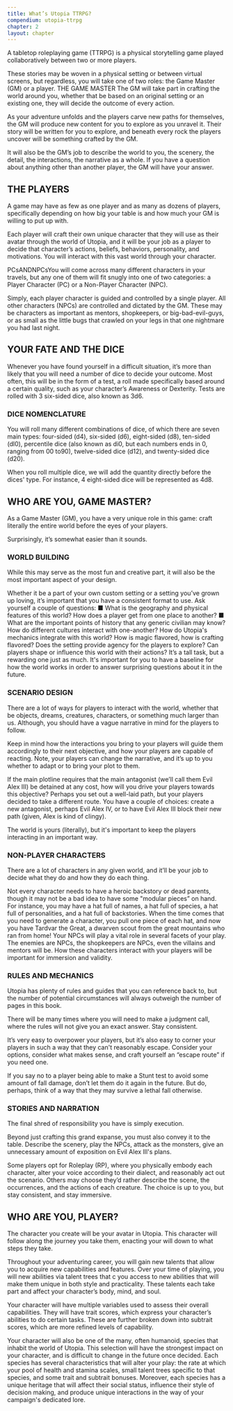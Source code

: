 ```yaml
---
title: What’s Utopia TTRPG?
compendium: utopia-ttrpg
chapter: 2
layout: chapter
---
```

A tabletop roleplaying game (TTRPG) is a physical storytelling game played collaboratively between two or more players.

These stories may be woven in a physical setting or between virtual screens, but regardless, you will take one of two roles: the Game Master (GM) or a player. THE GAME MASTER
The GM will take part in crafting the world around you, whether that be based on an original setting or an existing one, they will decide the outcome of every action.

As your adventure unfolds and the players carve new paths for themselves, the GM will produce new content for you to explore as you unravel it. Their story will be written for you to explore, and beneath every rock the players uncover will be something crafted by the GM.

It will also be the GM’s job to describe the world to you, the scenery, the detail, the interactions, the narrative as a whole. If you have a question about anything other than another player, the GM will have your answer.

## THE PLAYERS

A game may have as few as one player and as many as dozens of players, specifically depending on how big your table is and how much your GM is willing to put up with.

Each player will craft their own unique character that they will use as their avatar through the world of Utopia, and it will be your job as a player to decide that character’s actions, beliefs, behaviors, personality, and motivations. You will interact with this vast world through your character.

PCsANDNPCsYou will come across many different characters in your travels, but any one of them will fit snugly into one of two categories: a Player Character (PC) or a Non-Player Character (NPC).

Simply, each player character is guided and controlled by a single player. All other characters (NPCs) are controlled and dictated by the GM. These may be characters as important as mentors, shopkeepers, or big-bad-evil-guys, or as small as the little bugs that crawled on your legs in that one nightmare you had last night.

## YOUR FATE AND THE DICE

Whenever you have found yourself in a difficult situation, it’s more than likely that you will need a number of dice to decide your outcome. Most often, this will be in the form of a test, a roll made specifically based around a certain quality, such as your character’s Awareness or Dexterity. Tests are rolled with 3 six-sided dice, also known as 3d6.

### DICE NOMENCLATURE

You will roll many different combinations of dice, of which there are seven main types: four-sided (d4), six-sided (d6), eight-sided (d8), ten-sided (dl0), percentile dice (also known as di0, but each numbers ends in 0, ranging from 00 to90), twelve-sided dice (d12), and twenty-sided dice (d20).

When you roll multiple dice, we will add the quantity directly before the dices'
type. For instance, 4 eight-sided dice will be represented as 4d8.

## WHO ARE YOU, GAME MASTER?

As a Game Master (GM), you have a very unique role in this game: craft literally the entire world before the eyes of your players.

Surprisingly, it’s somewhat easier than it sounds.

### WORLD BUILDING

While this may serve as the most fun and creative part, it will also be the most important aspect of your design.

Whether it be a part of your own custom setting or a setting you’ve grown up loving, it’s important that you have a consistent format to use. Ask yourself a couple of questions:
■ What is the geography and physical features of this world? How does a player get from one place to another?
■ What are the important points of history that any generic civilian may know?
How do different cultures interact with one-another?
How do Utopia's mechanics integrate with this world? How is magic flavored, how is crafting flavored? Does the setting provide agency for the players to explore? Can players shape or influence this world with their actions?
It’s a tall task, but a rewarding one just as much. It's important for you to have a baseline for how the world works in order to answer surprising questions about it in the future.

### SCENARIO DESIGN

There are a lot of ways for players to interact with the world, whether that be objects, dreams, creatures, characters, or something much larger than us. Although, you should have a vague narrative in mind for the players to follow.

Keep in mind how the interactions you bring to your players will guide them accordingly to their next objective, and how your players are capable of reacting. Note, your players can change the narrative, and it’s up to you whether to adapt or to bring your plot to them.

If the main plotline requires that the main antagonist (we’ll call them Evil Alex III) be detained at any cost, how will you drive your players towards this objective? Perhaps you set out a well-laid path, but your players decided to take a different route. You have a couple of choices: create a new antagonist, perhaps Evil Alex IV, or to have Evil Alex III block their new path (given, Alex is kind of clingy).

The world is yours (literally), but it's important to keep the players interacting in an important way.

### NON-PLAYER CHARACTERS

There are a lot of characters in any given world, and it’ll be your job to decide what they do and how they do each thing.

Not every character needs to have a heroic backstory or dead parents, though it may not be a bad idea to have some "modular pieces” on hand. For instance, you may have a hat full of names, a hat full of species, a hat full of personalities, and a hat full of backstories. When the time comes that you need to generate a character, you pull one piece of each hat, and now you have Tardvar the Great, a dwarven scout from the great mountains who ran from home!
Your NPCs will play a vital role in several facets of your play. The enemies are NPCs, the shopkeepers are NPCs, even the villains and mentors will be. How these characters interact with your players will be important for immersion and validity.

### RULES AND MECHANICS

Utopia has plenty of rules and guides that you can reference back to, but the number of potential circumstances will always outweigh the number of pages in this book.

There will be many times where you will need to make a judgment call, where the rules will not give you an exact answer. Stay consistent.

It’s very easy to overpower your players, but it’s also easy to corner your players in such a way that they can't reasonably escape. Consider your options, consider what makes sense, and craft yourself an “escape route” if you need one.

If you say no to a player being able to make a Stunt test to avoid some amount of fall damage, don’t let them do it again in the future. But do, perhaps, think of a way that they may survive a lethal fall otherwise.

### STORIES AND NARRATION

The final shred of responsibility you have is simply execution.

Beyond just crafting this grand expanse, you must also convey it to the table. Describe the scenery, play the NPCs, attack as the monsters, give an unnecessary amount of exposition on Evil Alex Ill's plans.

Some players opt for Roleplay (RP), where you physically embody each character, alter your voice according to their dialect, and reasonably act out the scenario. Others may choose they’d rather describe the scene, the occurrences, and the actions of each creature. The choice is up to you, but stay consistent, and stay immersive.

## WHO ARE YOU, PLAYER?

The character you create will be your avatar in Utopia. This character will follow along the journey you take them, enacting your will down to what steps they take.

Throughout your adventuring career, you will gain new talents that allow you to acquire new capabilities and features. Over your time of playing, you will new abilities via talent trees that c you access to new abilities that will make them unique in both style and practicality. These talents each take part and affect your character’s body, mind, and soul.

Your character will have multiple variables used to assess their overall capabilities. They will have trait scores, which express your character’s abilities to do certain tasks. These are further broken down into subtrait scores, which are more refined levels of capability.

Your character will also be one of the many, often humanoid, species that inhabit the world of Utopia. This selection will have the strongest impact on your character, and is difficult to change in the future once decided. Each species has several characteristics that will alter your play: the rate at which your pool of health and stamina scales, small talent trees specific to that species, and some trait and subtrait bonuses. Moreover, each species has a unique heritage that will affect their social status, influence their style of decision making, and produce unique interactions in the way of your campaign's dedicated lore.
